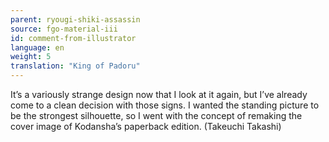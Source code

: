 ```yaml
---
parent: ryougi-shiki-assassin
source: fgo-material-iii
id: comment-from-illustrator
language: en
weight: 5
translation: "King of Padoru"
---
```


It’s a variously strange design now that I look at it again, but I’ve already come to a clean decision with those signs. I wanted the standing picture to be the strongest silhouette, so I went with the concept of remaking the cover image of Kodansha’s paperback edition. (Takeuchi Takashi)
